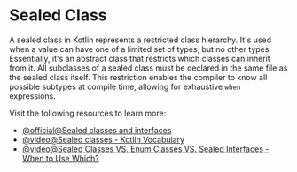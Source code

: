 # Sealed Class

A sealed class in Kotlin represents a restricted class hierarchy. It's used when a value can have one of a limited set of types, but no other types. Essentially, it's an abstract class that restricts which classes can inherit from it. All subclasses of a sealed class must be declared in the same file as the sealed class itself. This restriction enables the compiler to know all possible subtypes at compile time, allowing for exhaustive `when` expressions.

Visit the following resources to learn more:

- [@official@Sealed classes and interfaces](https://kotlinlang.org/docs/sealed-classes.html)
- [@video@Sealed classes - Kotlin Vocabulary](https://www.youtube.com/watch?v=OyIRuxjBORY)
- [@video@Sealed Classes VS. Enum Classes VS. Sealed Interfaces - When to Use Which?](https://www.youtube.com/watch?v=kLJRZpRhX1o)
